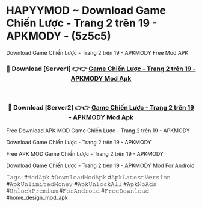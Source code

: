 # HAPYYMOD ~ Download Game Chiến Lược - Trang 2 trên 19 - APKMODY - (5z5c5)
Download Game Chiến Lược - Trang 2 trên 19 - APKMODY Free Mod APK

<div align="center">
<h3>🔴 Download [Server1] 👉👉 <a href="https://apk-comot.site?title=Game_Chiến_Lược_-_Trang_2_trên_19_-_APKMODY">Game Chiến Lược - Trang 2 trên 19 - APKMODY Mod Apk</a></h3><br>

<h3>🔴 Download [Server2] 👉👉 <a href="https://apk-comot.site?title=Game_Chiến_Lược_-_Trang_2_trên_19_-_APKMODY">Game Chiến Lược - Trang 2 trên 19 - APKMODY Mod Apk</a></h3>
</div>


Free Download APK MOD Game Chiến Lược - Trang 2 trên 19 - APKMODY

Download Game Chiến Lược - Trang 2 trên 19 - APKMODY 

Free APK MOD Game Chiến Lược - Trang 2 trên 19 - APKMODY 

Download Game Chiến Lược - Trang 2 trên 19 - APKMODY Mod For Android

𝚃𝚊𝚐𝚜: #𝙼𝚘𝚍𝙰𝚙𝚔 #𝙳𝚘𝚠𝚗𝚕𝚘𝚊𝚍𝙼𝚘𝚍𝙰𝚙𝚔 #𝙰𝚙𝚔𝙻𝚊𝚝𝚎𝚜𝚝𝚅𝚎𝚛𝚜𝚒𝚘𝚗 #𝙰𝚙𝚔𝚄𝚗𝚕𝚒𝚖𝚒𝚝𝚎𝚍𝙼𝚘𝚗𝚎𝚢 #𝙰𝚙𝚔𝚄𝚗𝚕𝚘𝚌𝚔𝙰𝚕𝚕 #𝙰𝚙𝚔𝙽𝚘𝙰𝚍𝚜 #𝚄𝚗𝚕𝚘𝚌𝚔𝙿𝚛𝚎𝚖𝚒𝚞𝚖 #𝙵𝚘𝚛𝙰𝚗𝚍𝚛𝚘𝚒𝚍 #𝙵𝚛𝚎𝚎𝙳𝚘𝚠𝚗𝚕𝚘𝚊𝚍 #home_design_mod_apk